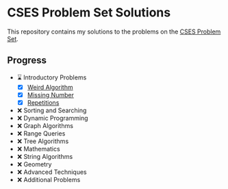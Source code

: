# CSES Problem Set Solutions

This repository contains my solutions to the problems on the [CSES Problem Set](https://cses.fi/problemset/).

## Progress

- ⌛ Introductory Problems
  - [x] [Weird Algorithm](introductory_problems/weird_algorithm/main.cpp)
  - [x] [Missing Number](introductory_problems/missing_number/main.cpp)
  - [x] [Repetitions](introductory_problems/repetitions/main.cpp)
- ❌ Sorting and Searching
- ❌ Dynamic Programming
- ❌ Graph Algorithms
- ❌ Range Queries
- ❌ Tree Algorithms
- ❌ Mathematics
- ❌ String Algorithms
- ❌ Geometry
- ❌ Advanced Techniques
- ❌ Additional Problems